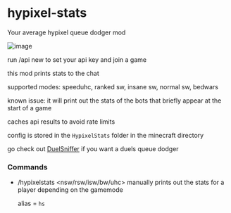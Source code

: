# hypixel-stats

Your average hypixel queue dodger mod

![image](https://user-images.githubusercontent.com/45801973/136672533-345a3f9b-b328-4e9d-90a1-dc5430892523.png)


run /api new to set your api key and join a game

this mod prints stats to the chat

supported modes: speeduhc, ranked sw, insane sw, normal sw, bedwars

known issue: it will print out the stats of the bots that briefly appear at the start of a game

caches api results to avoid rate limits

config is stored in the `HypixelStats` folder in the minecraft directory

go check out [DuelSniffer](https://github.com/exejar/DuelSniffer) if you want a duels queue dodger

### Commands
- /hypixelstats <nsw/rsw/isw/bw/uhc> <username>
manually prints out the stats for a player depending on the gamemode
  
  alias = `hs`
